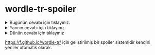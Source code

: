 # wordle-tr-spoiler

<details>
  <summary>Bugünün cevabı için tıklayınız.</summary>
  <br>
    <b> şepit </b>
</details>

<details>
  <summary>Yarının cevabı için tıklayınız</summary>
  <br>
   <b> çubuk </b>
</details>

<details>
  <summary>Dünün cevabı için tıklayınız </summary>
  <br>
  <b> batar </b>
</details>

https://f.github.io/wordle-tr/ için geliştirilmiş bir spoiler sistemidir kendini yeniler otomatik olarak.

